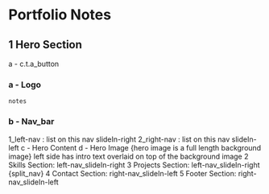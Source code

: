 # Portfolio Notes

## 1 Hero Section

 a - c.t.a_button

### a - Logo

    notes

### b - Nav_bar

   1_left-nav : list on this nav slideIn-right
   2_right-nav : list on this nav slideIn-left
c - Hero Content
d - Hero Image
{hero image is a full length background image}
left side has intro text overlaid on top of the background image
2 Skills Section:   left-nav_slideIn-right
3 Projects Section: left-nav_slideIn-right
{split_nav}
4 Contact Section:  right-nav_slideIn-left
5 Footer Section:   right-nav_slideIn-left
